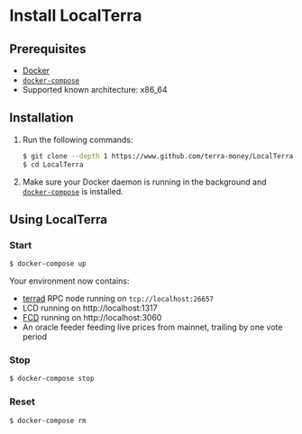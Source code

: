 # Install LocalTerra

## Prerequisites

- [Docker](https://www.docker.com/)
- [`docker-compose`](https://github.com/docker/compose)
- Supported known architecture: x86_64

## Installation

1. Run the following commands:

    ```sh
    $ git clone --depth 1 https://www.github.com/terra-money/LocalTerra
    $ cd LocalTerra
    ```

2. Make sure your Docker daemon is running in the background and [`docker-compose`](https://github.com/docker/compose) is installed.

## Using LocalTerra

### Start

```sh
$ docker-compose up
```

Your environment now contains:

- [terrad](http://github.com/terra-money/core) RPC node running on `tcp://localhost:26657`
- LCD running on http://localhost:1317
- [FCD](http://www.github.com/terra-money/fcd) running on http://localhost:3060
- An oracle feeder feeding live prices from mainnet, trailing by one vote period

### Stop

```sh
$ docker-compose stop
```

### Reset

```sh
$ docker-compose rm
```
